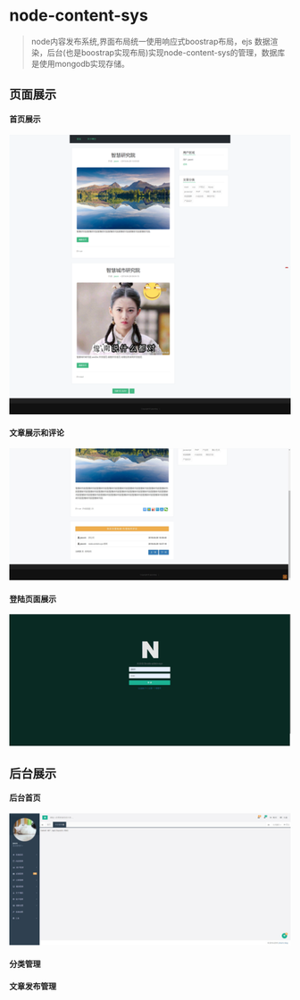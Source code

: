 # node-content-sys
>node内容发布系统,界面布局统一使用响应式boostrap布局，ejs 数据渲染，后台(也是boostrap实现布局)实现node-content-sys的管理，数据库是使用mongodb实现存储。
## 页面展示

#### 首页展示
 ![node博客首页](/public/img/a.png)
#### 文章展示和评论

 ![node文章展示页](/public/img/d.jpg)
#### 登陆页面展示

 ![node文章展示页](/public/img/b.jpg)
## 后台展示

#### 后台首页
 ![node后台展示页面](/public/img/c.jpg)
#### 分类管理

#### 文章发布管理 


